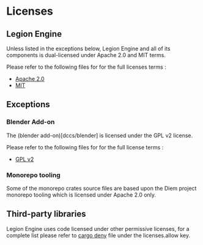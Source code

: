 # Licenses

## Legion Engine

Unless listed in the exceptions below, Legion Engine and all of its components is dual-licensed under Apache 2.0 and MIT terms.

Please refer to the following files for for the full licenses terms :

- [Apache 2.0](docs/licenses/LICENSE-APACHE)
- [MIT](docs/licenses/LICENSE-MIT)

## Exceptions

### Blender Add-on

The (blender add-on)[dccs/blender] is licensed under the GPL v2 license.

Please refer to the following files for for the full license terms :

- [GPL v2](docs/licenses/LICENSE-GPL)

### Monorepo tooling

Some of the monorepo crates source files are based upon the Diem project monorepo tooling which is licensed under Apache 2.0 only.

## Third-party libraries

Legion Engine uses code licensed under other permissive licenses, for a complete list please refer to [cargo deny](deny.toml) file under the licenses.allow key.

